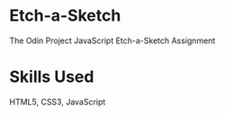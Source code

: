 # Etch-a-Sketch
  The Odin Project JavaScript Etch-a-Sketch Assignment

# Skills Used
  HTML5, CSS3, JavaScript
